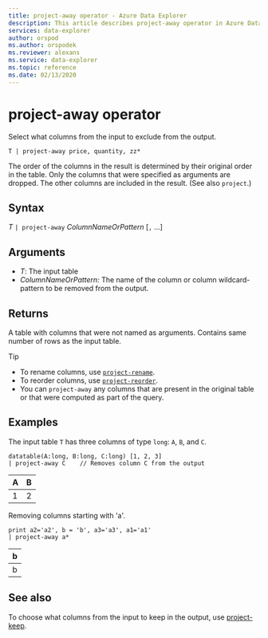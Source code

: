 ```yaml
---
title: project-away operator - Azure Data Explorer
description: This article describes project-away operator in Azure Data Explorer.
services: data-explorer
author: orspod
ms.author: orspodek
ms.reviewer: alexans
ms.service: data-explorer
ms.topic: reference
ms.date: 02/13/2020
---
```

# project-away operator

Select what columns from the input to exclude from the output.

```kusto
T | project-away price, quantity, zz*
```

The order of the columns in the result is determined by their original order in the table. Only the columns that were specified as arguments are dropped. The other columns are included in the result. (See also `project`.)

## Syntax

*T* `| project-away` *ColumnNameOrPattern* [`,` ...]

## Arguments

* *T*: The input table
* *ColumnNameOrPattern:* The name of the column or column wildcard-pattern to be removed from the output.

## Returns

A table with columns that were not named as arguments. Contains same number of rows as the input table.

> [!TIP]
>
> * To rename columns, use [`project-rename`](projectrenameoperator.md).
> * To reorder columns, use [`project-reorder`](projectreorderoperator.md).
> * You can `project-away` any columns that are present in the original table or that were computed as part of the query.

## Examples

The input table `T` has three columns of type `long`: `A`, `B`, and `C`.

<!-- csl: https://help.kusto.windows.net/Samples -->
```kusto
datatable(A:long, B:long, C:long) [1, 2, 3]
| project-away C    // Removes column C from the output
```

|A|B|
|---|---|
|1|2|

Removing columns starting with 'a'.

<!-- csl: https://help.kusto.windows.net/Samples -->
```kusto
print a2='a2', b = 'b', a3='a3', a1='a1'
| project-away a*
```

|b|
|---|
|b|

## See also

To choose what columns from the input to keep in the output, use [project-keep](project-keep-operator.md).
